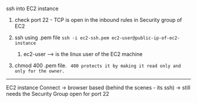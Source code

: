 ssh into EC2 instance


1. check port 22 - TCP is open in the inbound rules in Security group of EC2


2. ssh using .pem file ```ssh -i ec2-ssh.pem ec2-user@public-ip-of-ec2-instance```  
   1. ec2-user --> is the linux user of the EC2 machine
   

3. chmod 400 .pem file. ``` 400 protects it by making it read only and only for the owner.```

--------------

EC2 instance Connect -> browser based (behind the scenes - its ssh) 
    -> still needs the Security Group open for port 22 

